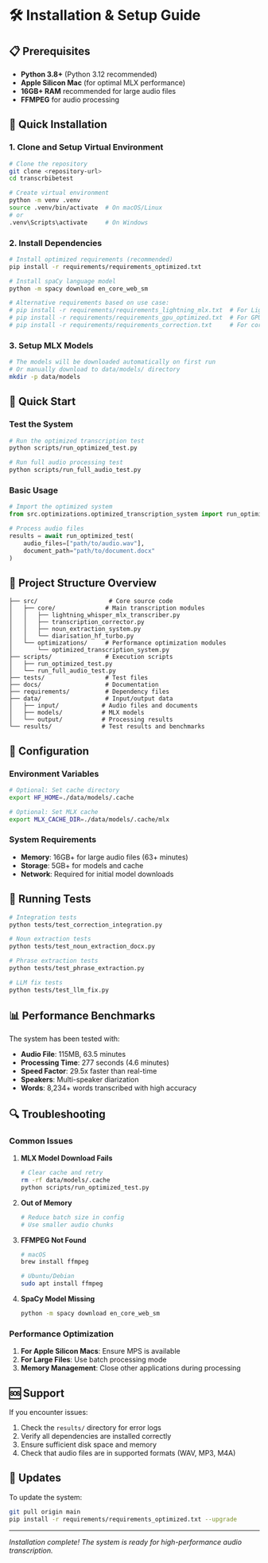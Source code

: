 # 🛠️ Installation & Setup Guide

## 📋 Prerequisites

- **Python 3.8+** (Python 3.12 recommended)
- **Apple Silicon Mac** (for optimal MLX performance)
- **16GB+ RAM** recommended for large audio files
- **FFMPEG** for audio processing

## 🚀 Quick Installation

### 1. Clone and Setup Virtual Environment

```bash
# Clone the repository
git clone <repository-url>
cd transcrbibetest

# Create virtual environment
python -m venv .venv
source .venv/bin/activate  # On macOS/Linux
# or
.venv\Scripts\activate     # On Windows
```

### 2. Install Dependencies

```bash
# Install optimized requirements (recommended)
pip install -r requirements/requirements_optimized.txt

# Install spaCy language model
python -m spacy download en_core_web_sm

# Alternative requirements based on use case:
# pip install -r requirements/requirements_lightning_mlx.txt  # For Lightning MLX only
# pip install -r requirements/requirements_gpu_optimized.txt  # For GPU optimization
# pip install -r requirements/requirements_correction.txt     # For correction features only
```

### 3. Setup MLX Models

```bash
# The models will be downloaded automatically on first run
# Or manually download to data/models/ directory
mkdir -p data/models
```

## 🎯 Quick Start

### Test the System

```bash
# Run the optimized transcription test
python scripts/run_optimized_test.py

# Run full audio processing test
python scripts/run_full_audio_test.py
```

### Basic Usage

```python
# Import the optimized system
from src.optimizations.optimized_transcription_system import run_optimized_test

# Process audio files
results = await run_optimized_test(
    audio_files=["path/to/audio.wav"],
    document_path="path/to/document.docx"
)
```

## 📁 Project Structure Overview

```
├── src/                    # Core source code
│   ├── core/              # Main transcription modules
│   │   ├── lightning_whisper_mlx_transcriber.py
│   │   ├── transcription_corrector.py
│   │   ├── noun_extraction_system.py
│   │   └── diarisation_hf_turbo.py
│   └── optimizations/     # Performance optimization modules
│       └── optimized_transcription_system.py
├── scripts/               # Execution scripts
│   ├── run_optimized_test.py
│   └── run_full_audio_test.py
├── tests/                 # Test files
├── docs/                  # Documentation
├── requirements/          # Dependency files
├── data/                  # Input/output data
│   ├── input/            # Audio files and documents
│   ├── models/           # MLX models
│   └── output/           # Processing results
└── results/              # Test results and benchmarks
```

## 🔧 Configuration

### Environment Variables

```bash
# Optional: Set cache directory
export HF_HOME=./data/models/.cache

# Optional: Set MLX cache
export MLX_CACHE_DIR=./data/models/.cache/mlx
```

### System Requirements

- **Memory**: 16GB+ for large audio files (63+ minutes)
- **Storage**: 5GB+ for models and cache
- **Network**: Required for initial model downloads

## 🧪 Running Tests

```bash
# Integration tests
python tests/test_correction_integration.py

# Noun extraction tests
python tests/test_noun_extraction_docx.py

# Phrase extraction tests
python tests/test_phrase_extraction.py

# LLM fix tests
python tests/test_llm_fix.py
```

## 📊 Performance Benchmarks

The system has been tested with:
- **Audio File**: 115MB, 63.5 minutes
- **Processing Time**: 277 seconds (4.6 minutes)
- **Speed Factor**: 29.5x faster than real-time
- **Speakers**: Multi-speaker diarization
- **Words**: 8,234+ words transcribed with high accuracy

## 🔍 Troubleshooting

### Common Issues

1. **MLX Model Download Fails**
   ```bash
   # Clear cache and retry
   rm -rf data/models/.cache
   python scripts/run_optimized_test.py
   ```

2. **Out of Memory**
   ```bash
   # Reduce batch size in config
   # Use smaller audio chunks
   ```

3. **FFMPEG Not Found**
   ```bash
   # macOS
   brew install ffmpeg
   
   # Ubuntu/Debian
   sudo apt install ffmpeg
   ```

4. **SpaCy Model Missing**
   ```bash
   python -m spacy download en_core_web_sm
   ```

### Performance Optimization

1. **For Apple Silicon Macs**: Ensure MPS is available
2. **For Large Files**: Use batch processing mode
3. **Memory Management**: Close other applications during processing

## 🆘 Support

If you encounter issues:

1. Check the `results/` directory for error logs
2. Verify all dependencies are installed correctly
3. Ensure sufficient disk space and memory
4. Check that audio files are in supported formats (WAV, MP3, M4A)

## 🔄 Updates

To update the system:

```bash
git pull origin main
pip install -r requirements/requirements_optimized.txt --upgrade
```

---

*Installation complete! The system is ready for high-performance audio transcription.* 